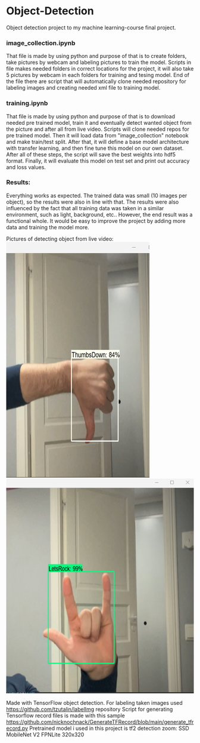 # Object-Detection

Object detection project to my machine learning-course final project.

### image_collection.ipynb
That file is made by using python and purpose of that is to create folders, take pictures by webcam and labeling pictures to train the model.
Scripts in file makes needed folders in correct locations for the project,
it will also take 5 pictures by webcam in each folders for training and tesing model.
End of the file there are script that will automatically clone needed repository for labeling images and creating needed xml file to training model.

### training.ipynb
That file is made by using python and purpose of that is to download needed pre trained model, train it and eventually detect wanted object from the picture and after all from live video. 
Scripts will clone needed repos for pre trained model. 
Then it will load data from "image_collection" notebook and make train/test split.
After that, it will define a base model architecture with transfer learning,
and then fine tune this model on our own dataset. After all of these steps,
the script will save the best weights into hdf5 format. Finally, it will evaluate
this model on test set and print out accuracy and loss values.


### Results:

Everything works as expected. The trained data was small (10 images per object), so the results were also in line with that.
The results were also influenced by the fact that all training data was taken in a similar environment, such as light, background, etc..
However, the end result was a functional whole. It would be easy to improve the project by adding more data and training the model more.

Pictures of detecting object from live video:
![ThumbsDownLive](/media_for_docs/ThumbsDownLive.png)
![LetsRock](/media_for_docs/LetsRockLive.png)





Made with TensorFlow object detection. 
For labeling taken images used https://github.com/tzutalin/labelImg repository
Script for generating Tensorflow record files is made with this sample https://github.com/nicknochnack/GenerateTFRecord/blob/main/generate_tfrecord.py
Pretrained model i used in this project is tf2 detection zoom: SSD MobileNet V2 FPNLite 320x320

